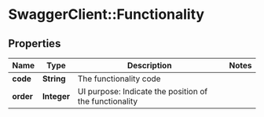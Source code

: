 # SwaggerClient::Functionality

## Properties
Name | Type | Description | Notes
------------ | ------------- | ------------- | -------------
**code** | **String** | The functionality code | 
**order** | **Integer** | UI purpose: Indicate the position of the functionality | 



